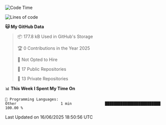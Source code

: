 <!--START_SECTION:waka-->
![Code Time](http://img.shields.io/badge/Code%20Time-1%2C116%20hrs%2026%20mins-blue)

![Lines of code](https://img.shields.io/badge/From%20Hello%20World%20I%27ve%20Written-224.9%20thousand%20lines%20of%20code-blue)

**🐱 My GitHub Data** 

> 📦 177.8 kB Used in GitHub's Storage 
 > 
> 🏆 0 Contributions in the Year 2025
 > 
> 🚫 Not Opted to Hire
 > 
> 📜 17 Public Repositories 
 > 
> 🔑 13 Private Repositories 
 > 
📊 **This Week I Spent My Time On** 

```text
💬 Programming Languages: 
Other                    1 min               █████████████████████████   100.00 % 
```


 Last Updated on 16/06/2025 18:50:56 UTC
<!--END_SECTION:waka-->
